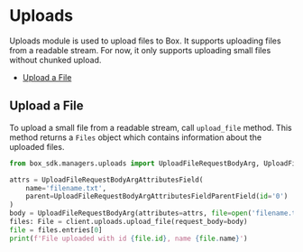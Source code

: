 # Uploads

Uploads module is used to upload files to Box. It supports uploading files from a readable stream. For now, it only supports uploading small files without chunked upload.

<!-- START doctoc generated TOC please keep comment here to allow auto update -->
<!-- DON'T EDIT THIS SECTION, INSTEAD RE-RUN doctoc TO UPDATE -->

- [Upload a File](#upload-a-file)

<!-- END doctoc generated TOC please keep comment here to allow auto update -->

## Upload a File

To upload a small file from a readable stream, call `upload_file` method. This method returns a `Files` object which contains information about the uploaded files.

<!-- sample post_files_content -->

```python
from box_sdk.managers.uploads import UploadFileRequestBodyArg, UploadFileRequestBodyArgAttributesField, UploadFileRequestBodyArgAttributesFieldParentField

attrs = UploadFileRequestBodyArgAttributesField(
    name='filename.txt',
    parent=UploadFileRequestBodyArgAttributesFieldParentField(id='0')
)
body = UploadFileRequestBodyArg(attributes=attrs, file=open('filename.txt', 'rb'))
files: File = client.uploads.upload_file(request_body=body)
file = files.entries[0]
print(f'File uploaded with id {file.id}, name {file.name}')
```
